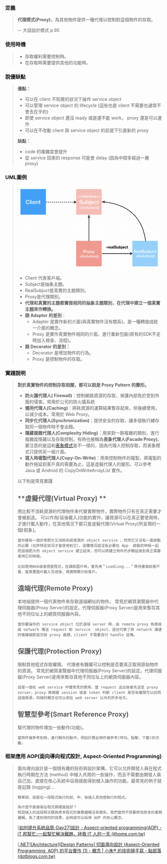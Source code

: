 ﻿### 定義

> **代理模式(Proxy)**，為其他物件提供一種代理以控制對這個物件的存取。
>
> -- 大話設計模式 p.95

### 使用時機

> - 存取權利需要控制時。
> - 在存取時需要提供其他的功能時。

### 說優缺點

> **優點：**
>
> - 可以在 client 不知覺的狀況下操作 service object
> - 可以管理 service object 的 lifecycle (這些也是 client 不需要也通常不會去在乎的)
> - 即使 service object 還沒 ready 或是還不能 work， proxy 還是可以運作
> - 可以在不改動 client 與 service object 的前提下引進新的 proxy
>
> **缺點：**
>
> - code 的複雜度會提升
> - 從 service 回來的 response 可能會 delay (因為中間多經過一層 proxy)

### UML圖例

> ![image-20210310102730931](image-20210310102730931.png)
>
> - Client 代表客戶端。
> - Subject是抽象主題。
> - RealSubjuct是真實的主題類別。
> - Proxy是代理類別。
> - **代理和真實的主題都實做相同的抽象主題類別，在代理中建立一個真實主題來作轉換。**
> - **跟 Adapter 的差別**：
>   - Adapter 是實作新的介面(與真實物件沒有關系)，是一種轉接成統一介面的概念。
>   - Proxy 是實作真實物件相同的介面，進行重新包裝(原有的SDK不足時加入檢查、流程)。
> - **跟 Decorator 的差別：**
>   - Decorator 是增加物件的行為。
>   - Proxy 是控制物件的存取。

### 實踐說明

> **對於真實物件的控制存取相關，都可以說是 Proxy Pattern 的變形。**
>
> - **防火牆代理人( Firewall)**：控制網路資源的存取，保護內部免於受到外面的侵害。常用於公司的防火牆系統
> - **備用代理人(Caching)**：將耗資源的運算結果暫存起來，供後續使用，以減少成本。常用於 Web Proxy。
> - **同步化代理人(Synchronization)**：提供安全的存取，讓多個執行緖存取同一個物件時不會出錯。
> - **隱藏複雜代理人(Complexity Hiding)**：用來對一群複雜的類別，進行複雜度隱藏以及存取控制。有時也被稱為**表象代理人(Facade Proxy)**。要注意的是這和[表象模式](http://corrupt003-design-pattern.blogspot.tw/2016/07/facade-pattern.html)是不一樣的，因為代理人控制存取，而表象模式只提供另一組介面。
> - **寫入時複製代理人(Copy-On-Write)**：用來控制物件的複製，將複製的動作拖延到客戶真的需要為止，這是虛擬代理人的變形。可以參考 Java 或 Android 的 CopyOnWriteArrayList 實作。
>
> 以下則是常見實踐
>
> ## **虛擬代理(Virtual Proxy) **
>
> 用比較不消耗資源的代理物件來代替實際物件，實際物件只有在真正需要才會被創造。
> 可以作為⌈延後載入⌋功能的實作，讓資源可以在真正要使用時，才進行載入動作，在其他情況下都只是虛擬代理(Virtual Proxy)所呈現的一個⌈假象⌋。
>
> ```
> 當你擁有一個非常肥大又消耗系統資源的 object service ，然而它又沒有一直啟動的必要（也許特定狀況才會使用到它），這種情況就沒有必要在 App  啟動的時候一起把這個肥大的 object service 建立起來，而可以將建立物件的步驟延後到真正需要使用它的時候。
> 
> 比如使用Web或者視窗程式，在讀取圖片時，會先用＂Loadiing...＂等待畫面給客戶看，當真實圖片載入完成後，再實際顯示給客戶。
> ```
>
> 
>
> ## **遠端代理(Remote Proxy)**
>
> 本地端提供一個代表物件來存取遠端網址的物件。
> 常見於網頁瀏覽器中代理伺服器(Proxy Server)的設定。代理伺服器(Proxy Server)是用來暫存其他不同位址上的網頁伺服器內容。
>
> ```
> 當你要操作的 service object 位於遠端 server 時，由 remote proxy 負責經由 network 傳送 request 給 service  object，這也代表了與 network 溝通的複雜細節就交給 proxy 處理，client 不需要自行 handle 這塊。
> ```
>
> 
>
> ## 保護代理(Protection Proxy)
>
> 限制其他程式存取權限。
> 代理者有職權可以控制是否要真正取用原始物件的資源。
> 常見於網頁瀏覽器中代理伺服器(Proxy Server)的設定。代理伺服器(Proxy Server)是用來暫存其他不同位址上的網頁伺服器內容。
>
> ```
> 這是一個在 web service 中蠻常見的應用，當 request 送出後會先送至 proxy server，proxy 再根據 session 或者 token 判斷 client 是否有權限可以訪問這個資源，同樣的概念也可以用在 web server 以外的許多地方。
> ```
>
> 
>
> ## 智慧型參考(Smart Reference Proxy)
>
> 幫代理的物件增加一些動作(功能)。
>
> ```
> 當物件被參考到時，進行額外的動作，例如計算此物件被參考(呼叫、點擊、下載)的次數。
> ```
>
> 

### 框架應用 AOP(**面向導向程式設計,  Aspect-Oriented Programming**)

> 面向導向設計是一個很有趣的技術與設計架構，它可以允許開發人員在程式執行時期在方法 (method) 中植入共用的一些操作，而且不需要由開發人員自己加，直接在核心系統中註冊就能得到植入操作的功能，最常見的例子就是記錄 (logging)...
>
> ```
> 簡單說，就是在一段程式執行的前、中、後插入其他想執行的程式。
> ```
>
> ```
> 為什麼不直接寫在程式碼裡面就好？
> 假設插入的這段程式碼與原本程式的業務邏輯沒有關系，我們當然不想要修改原本的業務邏輯，為了達到相同的效果，此時就可以採用 AOP 的核心概念。
> ```
>
> [[如何提升系統品質-Day27\]設計 - Aspect-oriented programming(AOP) - iT 邦幫忙::一起幫忙解決難題，拯救 IT 人的一天 (ithome.com.tw)](https://ithelp.ithome.com.tw/articles/10081459)
>
> [[.NET\][Architecture][Design Patterns] 切面導向設計 (Aspect-Oriented Programming, AOP) 的平台實作 (1) - 概念 | 小朱® 的技術隨手寫 - 點部落 (dotblogs.com.tw)](https://dotblogs.com.tw/regionbbs/2014/05/16/aspect_oriented_programming_part_1_concepts)
> 
> 

[莫力全 Kyle Mo]: https://oldmo860617.medium.com/proxy-pattern-5f89595dcd30
[Code Paradise]: http://glj8989332.blogspot.com/2018/04/design-pattern-proxy-pattern.html
[深入淺出設計模式 (Head First Design Patterns) 的筆記]: http://corrupt003-design-pattern.blogspot.com/2016/10/proxy-pattern.html

[自己不會沒關係～找一個代理人幫忙處理 - 代理模式 ( Proxy Pattern )]: https://ithelp.ithome.com.tw/articles/10205659

